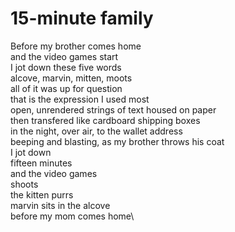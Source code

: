 # 15-minute family

Before my brother comes home\
and the video games start\
I jot down these five words\
alcove, marvin, mitten, moots\
all of it was up for question\
that is the expression I used most\
open, unrendered strings of text housed on paper\
then transfered like cardboard shipping boxes\
in the night, over air, to the wallet address\
beeping and blasting, as my brother throws his coat\
I jot down\
fifteen minutes\
and the video games\
shoots\
the kitten purrs\
marvin sits in the alcove\
before my mom comes home\


